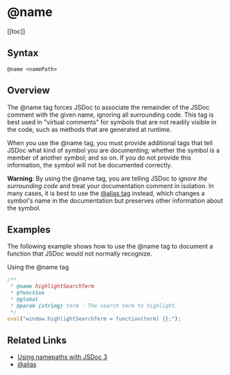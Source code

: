 # @name

[[toc]]

## Syntax

`@name <namePath>`

## Overview

The @name tag forces JSDoc to associate the remainder of the JSDoc comment with the given name, ignoring all surrounding code. This tag is best used in "virtual comments" for symbols that are not readily visible in the code, such as methods that are generated at runtime.

When you use the @name tag, you must provide additional tags that tell JSDoc what kind of symbol you are documenting; whether the symbol is a member of another symbol; and so on. If you do not provide this information, the symbol will not be documented correctly.

**Warning**: By using the @name tag, you are telling JSDoc to _ignore the surrounding code_ and treat your documentation comment in isolation. In many cases, it is best to use the [@alias tag](./alias.md) instead, which changes a symbol's name in the documentation but preserves other information about the symbol.

## Examples

The following example shows how to use the @name tag to document a function that JSDoc would not normally recognize.

Using the @name tag

```js
/**
 * @name highlightSearchTerm
 * @function
 * @global
 * @param {string} term - The search term to highlight.
 */
eval("window.highlightSearchTerm = function(term) {};");
```

## Related Links

- [Using namepaths with JSDoc 3](../about/namepaths.md)
- [@alias](./alias.md)
